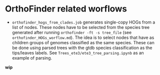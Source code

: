 # OrthoFinder related worflows

- `orthofinder_hogs_from_clades.job` generates single-copy HOGs from a list of nodes. These nodes
have to be selected from the species tree generated after running `orthofinder -ft -s tree_file` (see `orthofinder_HOGs_worflow.md`). The idea is to select nodes that have as children groups of genomes classified as the same species. These can be done using 
parsed trees with the gtdb species classification as the tips/leaves labels. See `Trees_ete3/ete3_tree_parsing.ipynb` as an example of parsing.

**wip**
